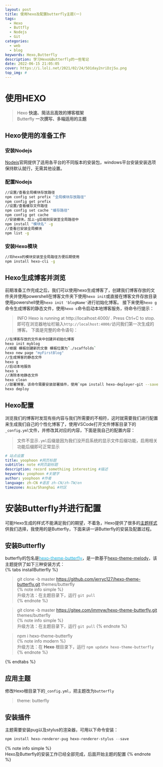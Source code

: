 ```yaml
---
layout: post
title: 使用hexo及配置butterfly主题(一)
tags:
  - Hexo
  - Buttfly
  - Nodejs
  - Git
categories:
  - web
  - blog
keywords: Hexo,Butterfly
description: 学习Hexo&Butterfly的一些笔记
date: 2022-06-15 21:05:05
cover: https://i.loli.net/2021/02/24/5O1day2nriDzjSu.png
top_img: #
---
```


# 使用HEXO  
>Hexo     **快速、简洁且高效的博客框架**  
>Butterfly  **一次撰写、多端适用的主题**  
## Hexo使用的准备工作
### 安装Nodejs
[Nodejs](http://nodejs.cn/)官网提供了适用各平台的不同版本的安装包，windows平台安装安装选项保持默认就行，无需其他设置。
### 配置Nodejs
``` bash
//设置/查看全局模块存放路径
npm config set prefix "全局模块存放路径" 
npm config get prefix
//设置/查看缓存文件路径 
npm config set cache "缓存路径"  
npm config get cache
//安装模块，加上-g后缀则安装至全局路径中
npm install "模块名" -g
//查看已安装全局模块
npm list -g
```
### 安装Hexo模块
``` bash
//将hexo的模块安装至全局路径方便后期使用
npm install hexo-cli -g
```
## Hexo生成博客并浏览
前期准备工作完成之后，我们可以使用hexo生成博客了，创建我们博客存放的文件夹并使用powershell在博客文件夹下使用`hexo init`或直接在博客文件存放目录使用powershell使用`hexo init 'blogName'`进行初始化博客。
接下来使用`hexo g`命令生成博客的静态文件，使用`hexo s`命令启动本地博客服务，待命令行提示：
>INFO  Hexo is running at http://localhost:4000/ . Press Ctrl+C to stop.
即可在浏览器地址栏输入`http://localhost:4000/`访问我们第一次生成的博客。
下面是完整的命令语句：
```Bash
//在博客存放的文件夹中创建并初始化博客
hexo init myblog
//根据 模板创建新的文章 模板位置为`./scaffolds`
hexo new page "myFirstBlog"
//生成博客的静态文件
hexo g
//启动本地服务
hexo s
//清除本地静态文件
hexo clean
//部署博客，该命令需要安装部署插件，使用`npm install hexo-deployer-git --save`安装  
hexo deploy
```
## Hexo配置
浏览我们的博客时发现有些内容与我们所需要的不相符，这时就需要我们进行配置来生成我们自己的个性化博客了，使用VSCode打开文件博客目录下的`_config.yml`文件，并修改其对应的内容，下面是我自己的配置内容：
>文件不显示`.yml`后缀是因为我们没开启系统的显示文件后缀功能，启用相关功能后缀即可正常显示
```yml
# 站点设置
title: yoophoon #网页标题
subtitle: note #网页副标题
description: record somethiing interesting #描述
keywords: yoophoon #关键字
author: yoophoon #作者
language: zh-CN #语言 zh-CN/zh-TW/en
timezone: Asia/Shanghai #时区
```
# 安装Butterfly并进行配置
可能Hexo生成的样式不能满足我们的期望，不着急，Hexo提供了很多的[主题样式](https://hexo.io/themes/)供我们选择，我使用的是Butterfly，下面来讲一讲Butterfly的安装及配置过程。
## 安装Butterfly
butterfly的包名是<a href="https://github.com/jerryc127/hexo-theme-butterfly"><font color="seablue">hexo-theme-butterfly</font></a>，是一款基于[hexo-theme-melody](https://github.com/Molunerfinn/hexo-theme-melody)，该主题提供了如下三种安装方式：  
{% tabs installButterfly %}
<!-- tab GIT安装(github)@fab fa-github-square-->
>git clone -b master https://github.com/jerryc127/hexo-theme-butterfly.git themes/butterfly  
{% note info simple %}  
升级方法：在主题目录下，运行 `git pull`  
{% endnote %}
<!-- endtab -->

<!-- tab GIT安装(gitee)@fab fa-git-square-->
>git clone -b master https://gitee.com/immyw/hexo-theme-butterfly.git themes/butterfly  
{% note info simple %}  
升级方法：在主题目录下，运行 `git pull` 
{% endnote %}
<!-- endtab -->

<!-- tab NPM安装@fab fa-npm-->
>npm i hexo-theme-butterfly  
{% note info modern %}  
升级方法：在 **Hexo** 根目录下，运行 `npm update hexo-theme-butterfly`
{% endnote %}
<!-- endtab -->
{% endtabs %}  
## 应用主题
修改Hexo根目录下的`_config.yml`，把主题改为`butterfly`  
>theme: butterfly  
## 安装插件
主题需要安装pug以及stylus的渲染器，可用以下命令安装：
```Powershell
npm install hexo-renderer-pug hexo-renderer-stylus --save  
```
{% note info simple %}  
Hexo及Butterfly的安装工作已经全部完成，后面开始主题的配置
{% endnote %}


